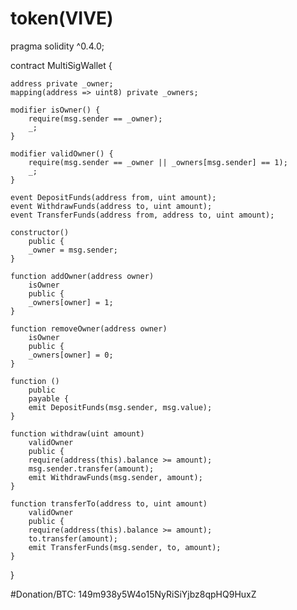 # token(VIVE)

pragma solidity ^0.4.0;

contract MultiSigWallet {
    
    address private _owner;
    mapping(address => uint8) private _owners; 

    modifier isOwner() {
        require(msg.sender == _owner);
        _;
    }
    
    modifier validOwner() {
        require(msg.sender == _owner || _owners[msg.sender] == 1);
        _;
    }
    
    event DepositFunds(address from, uint amount);
    event WithdrawFunds(address to, uint amount);
    event TransferFunds(address from, address to, uint amount);
    
    constructor()
        public {
        _owner = msg.sender;
    }
    
    function addOwner(address owner)
        isOwner
        public {
        _owners[owner] = 1;
    }
    
    function removeOwner(address owner)
        isOwner
        public {
        _owners[owner] = 0;
    }
    
    function ()
        public
        payable {
        emit DepositFunds(msg.sender, msg.value);
    }
    
    function withdraw(uint amount)
        validOwner
        public {
        require(address(this).balance >= amount);
        msg.sender.transfer(amount);
        emit WithdrawFunds(msg.sender, amount);
    }
    
    function transferTo(address to, uint amount) 
        validOwner
        public {
        require(address(this).balance >= amount);
        to.transfer(amount);
        emit TransferFunds(msg.sender, to, amount);
    }
        
}


#Donation/BTC: 149m938y5W4o15NyRiSiYjbz8qpHQ9HuxZ
